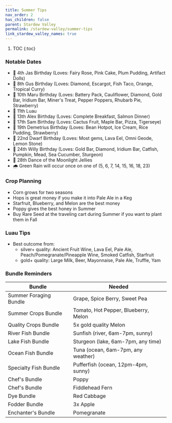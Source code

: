 ```yaml
---
title: Summer Tips
nav_order: 2
has_children: false
parent: Stardew Valley
permalink: /stardew-valley/summer-tips
link_stardew_valley_names: true
---
```

1. TOC
{:toc}

### Notable Dates
- 🎉 4th Jas Birthday (Loves: Fairy Rose, Pink Cake, Plum Pudding, Artifact Dolls)
- 🎉 8th Gus Birthday (Loves: Diamond, Escargot, Fish Taco, Orange, Tropical Curry)
- 🎉 10th Maru Birthday (Loves: Battery Pack, Cauliflower, Diamond, Gold Bar, Iridium Bar, Miner's Treat, Pepper Poppers, Rhubarb Pie, Strawberry)
- 🍍 11th Luau
- 🎉 13th Alex Birthday (Loves: Complete Breakfast, Salmon Dinner)
- 🎉 17th Sam Birthday (Loves: Cactus Fruit, Maple Bar, Pizza, Tigerseye)
- 🎉 19th Demetrius Birthday (Loves: Bean Hotpot, Ice Cream, Rice Pudding, Strawberry)
- 🎉 22nd Dwarf Birthday (Loves: Most gems, Lava Eel, Omni Geode, Lemon Stone)
- 🎉 24th Willy Birthday (Loves: Gold Bar, Diamond, Iridium Bar, Catfish, Pumpkin, Mead, Sea Cucumber, Sturgeon)
- 🌊 28th Dance of the Moonlight Jellies
- 🌧️ Green Rain will occur once on one of (5, 6, 7, 14, 15, 16, 18, 23)

### Crop Planning
- Corn grows for two seasons
- Hops is great money if you make it into Pale Ale in a Keg
- Starfruit, Blueberry, and Melon are the best money
- Poppy gives the best honey in Summer
- Buy Rare Seed at the traveling cart during Summer if you want to plant them in Fall

### Luau Tips
- Best outcome from:
    - silver+ quality: Ancient Fruit Wine, Lava Eel, Pale Ale, Peach/Pomegranate/Pineapple Wine, Smoked Catfish, Starfruit
    - gold+ quality: Large Milk, Beer, Mayonnaise, Pale Ale, Truffle, Yam

### Bundle Reminders

| Bundle | Needed |
|-|-|
| Summer Foraging Bundle | Grape, Spice Berry, Sweet Pea |
| Summer Crops Bundle | Tomato, Hot Pepper, Blueberry, Melon |
| Quality Crops Bundle | 5x gold quality Melon |
| River Fish Bundle | Sunfish (river, 6am-7pm, sunny) |
| Lake Fish Bundle | Sturgeon (lake, 6am-7pm, any time) |
| Ocean Fish Bundle | Tuna (ocean, 6am-7pm, any weather) |
| Specialty Fish Bundle | Pufferfish (ocean, 12pm-4pm, sunny) |
| Chef's Bundle | Poppy |
| Chef's Bundle | Fiddlehead Fern |
| Dye Bundle | Red Cabbage |
| Fodder Bundle | 3x Apple |
| Enchanter's Bundle | Pomegranate |